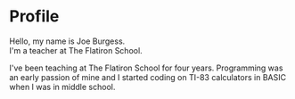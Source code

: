 <html>
  <head>
  </head>
  <body>
     <h1>Profile</h1>
    <p>
    Hello, my name is Joe Burgess. 
<br>
     I'm a teacher at The Flatiron School.
    </p>
<p>
  I've been teaching at The Flatiron School for four years. Programming was an early passion of mine and I started coding on TI-83 calculators in BASIC when I was in middle school. 
  <p>
  </body>
</html>
   
  
